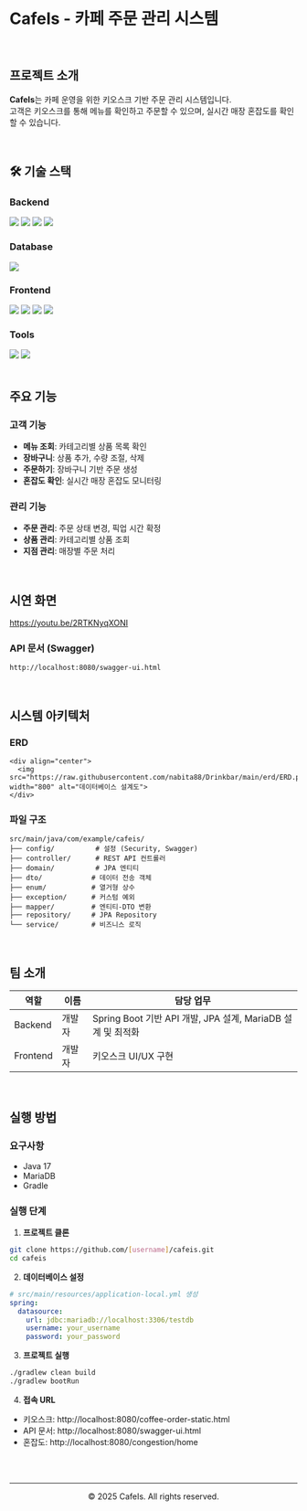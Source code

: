 #  CafeIs - 카페 주문 관리 시스템

<br>

##  프로젝트 소개

**CafeIs**는 카페 운영을 위한 키오스크 기반 주문 관리 시스템입니다.  
고객은 키오스크를 통해 메뉴를 확인하고 주문할 수 있으며, 실시간 매장 혼잡도를 확인할 수 있습니다.

<br>

## 🛠 기술 스택

### Backend
<div>
  <img src="https://img.shields.io/badge/Java-17-007396?style=for-the-badge&logo=java&logoColor=white">
  <img src="https://img.shields.io/badge/Spring%20Boot-3.4.7-6DB33F?style=for-the-badge&logo=springboot&logoColor=white">
  <img src="https://img.shields.io/badge/Spring%20Data%20JPA-6DB33F?style=for-the-badge&logo=spring&logoColor=white">
  <img src="https://img.shields.io/badge/Spring%20Security-6DB33F?style=for-the-badge&logo=springsecurity&logoColor=white">
</div>

### Database
<div>
  <img src="https://img.shields.io/badge/MariaDB-003545?style=for-the-badge&logo=mariadb&logoColor=white">
</div>

### Frontend
<div>
  <img src="https://img.shields.io/badge/HTML5-E34F26?style=for-the-badge&logo=html5&logoColor=white">
  <img src="https://img.shields.io/badge/CSS3-1572B6?style=for-the-badge&logo=css3&logoColor=white">
  <img src="https://img.shields.io/badge/JavaScript-F7DF1E?style=for-the-badge&logo=javascript&logoColor=black">
  <img src="https://img.shields.io/badge/Thymeleaf-005F0F?style=for-the-badge&logo=thymeleaf&logoColor=white">
</div>

### Tools
<div>
  <img src="https://img.shields.io/badge/Swagger-85EA2D?style=for-the-badge&logo=swagger&logoColor=black">
  <img src="https://img.shields.io/badge/Gradle-02303A?style=for-the-badge&logo=gradle&logoColor=white">
</div>

<br>

##  주요 기능

###  고객 기능
- **메뉴 조회**: 카테고리별 상품 목록 확인
- **장바구니**: 상품 추가, 수량 조절, 삭제
- **주문하기**: 장바구니 기반 주문 생성
- **혼잡도 확인**: 실시간 매장 혼잡도 모니터링

###  관리 기능
- **주문 관리**: 주문 상태 변경, 픽업 시간 확정
- **상품 관리**: 카테고리별 상품 조회
- **지점 관리**: 매장별 주문 처리

<br>

## 시연 화면
https://youtu.be/2RTKNyqXONI


### API 문서 (Swagger)
```
http://localhost:8080/swagger-ui.html
```

<br>

##  시스템 아키텍처

###  ERD
```
<div align="center">
  <img src="https://raw.githubusercontent.com/nabita88/Drinkbar/main/erd/ERD.png" width="800" alt="데이터베이스 설계도">
</div>
```

###  파일 구조
```
src/main/java/com/example/cafeis/
├── config/          # 설정 (Security, Swagger)
├── controller/      # REST API 컨트롤러
├── domain/          # JPA 엔티티
├── dto/            # 데이터 전송 객체
├── enum/           # 열거형 상수
├── exception/      # 커스텀 예외
├── mapper/         # 엔티티-DTO 변환
├── repository/     # JPA Repository
└── service/        # 비즈니스 로직
```

<br>

##  팀 소개

| 역할 | 이름 | 담당 업무                           |
|------|------|---------------------------------|
| Backend | 개발자 | Spring Boot 기반 API 개발, JPA 설계, MariaDB 설계 및 최적화 |
| Frontend | 개발자 | 키오스크 UI/UX 구현                   |


<br>

## 실행 방법

### 요구사항
- Java 17
- MariaDB
- Gradle

### 실행 단계

1. **프로젝트 클론**
```bash
git clone https://github.com/[username]/cafeis.git
cd cafeis
```

2. **데이터베이스 설정**
```yaml
# src/main/resources/application-local.yml 생성
spring:
  datasource:
    url: jdbc:mariadb://localhost:3306/testdb
    username: your_username
    password: your_password
```

3. **프로젝트 실행**
```bash
./gradlew clean build
./gradlew bootRun
```

4. **접속 URL**
- 키오스크: http://localhost:8080/coffee-order-static.html
- API 문서: http://localhost:8080/swagger-ui.html
- 혼잡도: http://localhost:8080/congestion/home

<br>




<br>

---

<div align="center">
  <p>© 2025 CafeIs. All rights reserved.</p>
</div>

